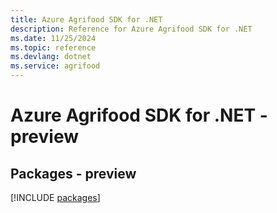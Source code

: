 ```yaml
---
title: Azure Agrifood SDK for .NET
description: Reference for Azure Agrifood SDK for .NET
ms.date: 11/25/2024
ms.topic: reference
ms.devlang: dotnet
ms.service: agrifood
---
```

# Azure Agrifood SDK for .NET - preview
## Packages - preview
[!INCLUDE [packages](agrifood-index.md)]